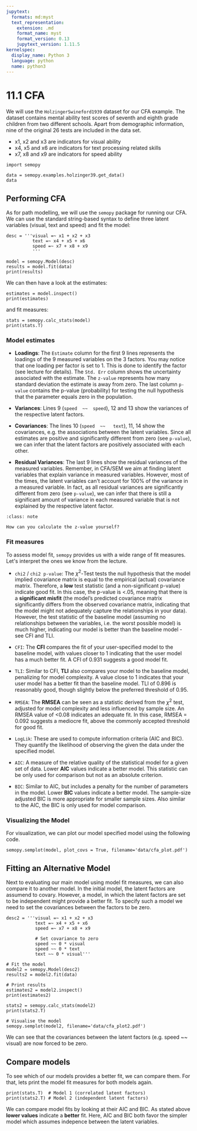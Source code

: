 ```yaml
---
jupytext:
  formats: md:myst
  text_representation:
    extension: .md
    format_name: myst
    format_version: 0.13
    jupytext_version: 1.11.5
kernelspec:
  display_name: Python 3
  language: python
  name: python3
---
```


# 11.1 CFA

We will use the `HolzingerSwineford1939` dataset for our CFA example. The dataset contains mental ability test scores of seventh and eighth grade children from two different schools. Apart from demographic information, nine of the original 26 tests are included in the data set.

- x1, x2 and x3 are indicators for visual ability
- x4, x5 and x6 are indicators for text processing related skills
- x7, x8 and x9 are indicators for speed ability

```{code-cell}
import semopy

data = semopy.examples.holzinger39.get_data()
data
```

## Performing CFA

As for path modelling, we will use the `semopy` package for running our CFA. We can use the standard string-based syntax to define three latent variables (visual, text and speed) and fit the model:

```{code-cell}
desc = '''visual =~ x1 + x2 + x3
          text =~ x4 + x5 + x6
          speed =~ x7 + x8 + x9
          '''

model = semopy.Model(desc)
results = model.fit(data)
print(results)
```

We can then have a look at the estimates:

```{code-cell}
estimates = model.inspect()
print(estimates)
```

and fit measures:

```{code-cell}
stats = semopy.calc_stats(model)
print(stats.T)
```

### Model estimates

- **Loadings**: The `Estimate` column for the first 9 lines represents the loadings of the 9 measured variables on the 3 factors. You may notice that one loading per factor is set to 1. This is done to identify the factor (see lecture for details). The `Std. Err` column shows the uncertainty associated with the estimate. The `z-value` represents how many standard deviation the estimate is away from zero. The last column `p-value` contains the p-value (probability) for testing the null hypothesis that the parameter equals zero in the population.

- **Variances**: Lines 9 (`speed  ~~  speed`), 12 and 13 show the variances of the respective latent factors.

- **Covariances**: The lines 10 (`speed  ~~   text`), 11, 14 show the covariances, e.g. the associations between the latent variables. Since all estimates are positive and significantly different from zero (see `p-value`), we can infer that the latent factors are positively associated with each other.

- **Residual Variances**: The last 9 lines show the residual variances of the measured variables. Remember, in CFA/SEM we aim at finding latent variables that explain variance in measured variables. However, most of the times, the latent variables can't account for 100% of the variance in a measured variable. In fact, as all residual variances are significantly different from zero (see `p-value`), we can infer that there is still a significant amount of variance in each measured variable that is not explained by the respective latent factor.

```{admonition} Learning break
:class: note

How can you calculate the z-value yourself?
```

### Fit measures

To assess model fit, `semopy` provides us with a wide range of fit measures. Let's interpret the ones we know from the lecture.

- `chi2` / `chi2 p-value`: The $\chi^2$-Test tests the null hypothesis that the model implied covariance matrix is equal to the empirical (actual) covariance matrix. Therefore, a **low** test statistic (and a non-significant p-value) indicate good fit. In this case, the p-value is <.05, meaning that there is a **significant misfit** (the model’s predicted covariance matrix significantly differs from the observed covariance matrix, indicating that the model might not adequately capture the relationships in your data). 
However, the test statistic of the baseline model (assuming no relationships between the variables, i.e. the worst possible model) is much higher, indicating our model is better than the baseline model - see CFI and TLI.

- `CFI`: The **CFI** compares the fit of your user-specified model to the baseline model, with values closer to 1 indicating that the user model has a much better fit. A CFI of 0.931 suggests a good model fit.

- `TLI`: Similar to CFI, **TLI** also compares your model to the baseline model, penalizing for model complexity. A value close to 1 indicates that your user model has a better fit than the baseline model. TLI of 0.896 is reasonably good, though slightly below the preferred threshold of 0.95.

- `RMSEA`: The **RMSEA** can be seen as a statistic derived from the $\chi^2$ test, adjusted for model complexity and less influenced by sample size. An RMSEA value of <0.08 indicates an adequate fit. In this case, RMSEA = 0.092 suggests a mediocre fit, above the commonly accepted threshold for good fit.

- `LogLik`: These are used to compute information criteria (AIC and BIC). They quantify the likelihood of observing the given the data under the specified model.

- `AIC`: A measure of the relative quality of the statistical model for a given set of data. Lower **AIC** values indicate a better model. This statistic can be only used for comparison but not as an absolute criterion.

- `BIC`:  Similar to AIC, but includes a penalty for the number of parameters in the model. Lower **BIC** values indicate a better model. The sample-size adjusted BIC is more appropriate for smaller sample sizes. Also similar to the AIC, the BIC is only used for model comparison.


### Visualizing the Model

For visualization, we can plot our model specified model using the following code.

```{code-cell}
semopy.semplot(model, plot_covs = True, filename='data/cfa_plot.pdf')
```

## Fitting an Alternative Model

Next to evaluating our main model using model fit measures, we can also compare it to another model. In the initial model, the latent factors are assumend to covary. However, a model, in which the latent factors are set to be independent might provide a better fit. To specify such a model we need to set the covariances between the factors to be zero.

```{code-cell}
desc2 = '''visual =~ x1 + x2 + x3
           text =~ x4 + x5 + x6
           speed =~ x7 + x8 + x9
           
           # Set covariance to zero
           speed ~~ 0 * visual
           speed ~~ 0 * text
           text ~~ 0 * visual'''

# Fit the model
model2 = semopy.Model(desc2)
results2 = model2.fit(data)

# Print results
estimates2 = model2.inspect()
print(estimates2)

stats2 = semopy.calc_stats(model2)
print(stats2.T)

# Visualise the model
semopy.semplot(model2, filename='data/cfa_plot2.pdf')
```

We can see that the covariances between the latent factors (e.g. speed  ~~  visual) are now forced to be zero.

## Compare models

To see which of our models provides a better fit, we can compare them. For that, lets print the model fit measures for both models again.

```{code-cell}
print(stats.T)  # Model 1 (correlated latent factors)
print(stats2.T) # Model 2 (independent latent factors)
```

We can compare model fits by looking at their AIC and BIC. As stated above **lower values** indicate a **better** fit. Here, AIC and BIC both favor the simpler model which assumes indepence between the latent variables.